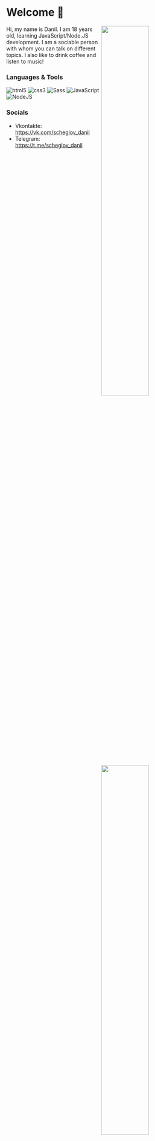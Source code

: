 # Welcome 👋

<!-- Credit: https://github.com/anuraghazra/github-readme-stats -->
<img width="50%" align="right" src="https://github-readme-stats.vercel.app/api?username=Nodersky&show_icons=true&include_all_commits=true">
<img width="50%" align="right" src="https://media.giphy.com/media/UV4rSwlTM7mnRa5l4o/giphy.gif">   
<!-- <img width="50%" align="right" src="https://github-readme-stats.vercel.app/api/wakatime?username=Kotleni"> -->

Hi, my name is Danil. I am 18 years old, learning JavaScript/Node.JS development. I am a sociable person with whom you can talk on different topics. I also like to drink coffee and listen to music!

### Languages & Tools

<img alt="html5" src="https://img.shields.io/badge/-HTML5-E34F26?style=flat-square&logo=html5&logoColor=white" /> <img alt="css3" src="https://img.shields.io/badge/-CSS3-006bc0?style=flat-square&logo=CSS3&logoColor=white" /> <img alt="Sass" src="https://img.shields.io/badge/-Scss-CC6699?style=flat-square&logo=sass&logoColor=white" /> <img alt="JavaScript" src="https://img.shields.io/badge/-JavaScript-edb200?style=flat-square&logo=javascript&logoColor=white" /> <img alt="NodeJS" src="https://img.shields.io/badge/-NodeJS-3c873a?style=flat-square&logo=node.js&logoColor=white" />

### Socials
- Vkontakte: https://vk.com/scheglov_danil
- Telegram: https://t.me/scheglov_danil
